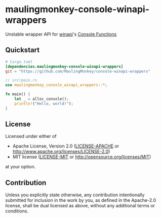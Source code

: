 # maulingmonkey-console-winapi-wrappers

Unstable wrapper API for [winapi](https://docs.rs/winapi/)'s [Console Functions](https://learn.microsoft.com/en-us/windows/console/console-functions)

<!--
[![GitHub](https://img.shields.io/github/stars/MaulingMonkey/maulingmonkey-console-winapi-wrappers.svg?label=GitHub&style=social)](https://github.com/MaulingMonkey/maulingmonkey-console-winapi-wrappers)
[![crates.io](https://img.shields.io/crates/v/maulingmonkey-console-winapi-wrappers.svg)](https://crates.io/crates/maulingmonkey-console-winapi-wrappers)
[![docs.rs](https://docs.rs/maulingmonkey-console-winapi-wrappers/badge.svg)](https://docs.rs/maulingmonkey-console-winapi-wrappers)
[![License](https://img.shields.io/crates/l/maulingmonkey-console-winapi-wrappers.svg)](https://github.com/MaulingMonkey/maulingmonkey-console-winapi-wrappers)
[![Build Status](https://github.com/MaulingMonkey/maulingmonkey-console-winapi-wrappers/workflows/Rust/badge.svg)](https://github.com/MaulingMonkey/maulingmonkey-console-winapi-wrappers/actions?query=workflow%3Arust)
-->
<!-- [![dependency status](https://deps.rs/repo/github/MaulingMonkey/maulingmonkey-console-winapi-wrappers/status.svg)](https://deps.rs/repo/github/MaulingMonkey/maulingmonkey-console-winapi-wrappers) -->



## Quickstart

```toml
# Cargo.toml
[dependencies.maulingmonkey-console-winapi-wrappers]
git = "https://github.com/MaulingMonkey/console-winapi-wrappers"
```

```rust
// src\main.rs
use maulingmonkey_console_winapi_wrappers::*;

fn main() {
    let _ = alloc_console();
    println!("Hello, world!");
}
```



<h2 name="license">License</h2>

Licensed under either of

* Apache License, Version 2.0 ([LICENSE-APACHE](LICENSE-APACHE) or <http://www.apache.org/licenses/LICENSE-2.0>)
* MIT license ([LICENSE-MIT](LICENSE-MIT) or <http://opensource.org/licenses/MIT>)

at your option.



<h2 name="contribution">Contribution</h2>

Unless you explicitly state otherwise, any contribution intentionally submitted
for inclusion in the work by you, as defined in the Apache-2.0 license, shall be
dual licensed as above, without any additional terms or conditions.
